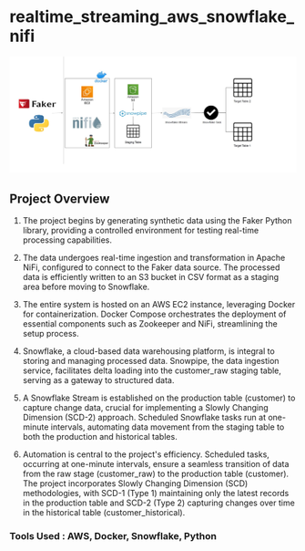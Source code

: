 # realtime_streaming_aws_snowflake_nifi

![architecture](realtime_architecture.png)

## Project Overview

1. The project begins by generating synthetic data using the Faker Python library, providing a controlled environment for testing real-time processing capabilities.

2. The data undergoes real-time ingestion and transformation in Apache NiFi, configured to connect to the Faker data source. The processed data is efficiently written to an S3 bucket in CSV format as a staging area before moving to Snowflake.
   
3. The entire system is hosted on an AWS EC2 instance, leveraging Docker for containerization. Docker Compose orchestrates the deployment of essential components such as Zookeeper and NiFi, streamlining the setup process.

4. Snowflake, a cloud-based data warehousing platform, is integral to storing and managing processed data. Snowpipe, the data ingestion service, facilitates delta loading into the customer_raw staging table, serving as a gateway to structured data.
   
5. A Snowflake Stream is established on the production table (customer) to capture change data, crucial for implementing a Slowly Changing Dimension (SCD-2) approach. Scheduled Snowflake tasks run at one-minute intervals, automating data movement from the staging table to both the production and historical tables.

6. Automation is central to the project's efficiency. Scheduled tasks, occurring at one-minute intervals, ensure a seamless transition of data from the raw stage (customer_raw) to the production table (customer). The project incorporates Slowly Changing Dimension (SCD) methodologies, with SCD-1 (Type 1) maintaining only the latest records in the production table and SCD-2 (Type 2) capturing changes over time in the historical table (customer_historical).

### Tools Used : AWS, Docker, Snowflake, Python
